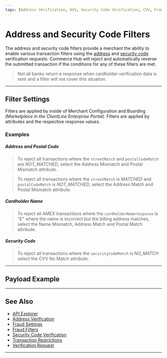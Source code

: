 ```yaml
---
tags: [Address Verification, AVS, Security Code Verification, CVV, Fraud]
---
```


# Address and Security Code Filters

The address and security code filters provide a merchant the ability to enable various transaction filters using the [address](?path=docs/Resources/Guides/Fraud/Address-Verification.md) and [security code](?path=docs/Resources/Guides/Fraud/Security-Code.md) verification requests. Commerce Hub will reject and automatically reverse the submitted transaction if the conditions for any of these filters are met.

<!-- theme: info -->
> Not all banks return a response when cardholder verification data is sent and a filter will not cover this situation.
 
---

## Filter Settings

Filters are applied by inside of Merchant Configuration and Boarding _(Marketplace in the ClientLine Enterprise Portal)_. Filters are applied by attributes and the  respective response values.

### Examples

##### Address and Postal Code

<!-- theme: example -->
> To reject all transactions where the `streetMatch` and `postalCodeMatch` are *NOT_MATCHED*, select the Address Mismatch and Postal Mismatch attribute.

<!-- theme: example -->
> To reject all transactions where the `streetMatch` is *MATCHED* and `postalCodeMatch` is *NOT_MATCHED*, select the Address Match and Postal Mismatch attribute.

##### Cardholder Name

<!-- theme: example -->
> To reject all AMEX transactions where the `cardholderNameresponse` is *"E"* where the name is incorrect but the billing address matches, select the Name Mismatch, Address Match and Postal Match attribute.

##### Security Code

<!-- theme: example -->
> To reject all transactions where the `securityCodeMatch` is *NO_MATCH* select the CVV No Match attribute.

---

## Payload Example

---

## See Also

- [API Explorer](../api/?type=post&path=/payments-vas/v1/accounts/verification)
- [Address Verification](?path=docs/Resources/Guides/Fraud/Address-Verification.md)
- [Fraud Settings](?path=docs/Resources/Guides/Fraud/Fraud-Settings.md)
- [Fraud Filters](?path=docs/Resources/Guides/Fraud/Fraud-Settings-Filters.md)
- [Security Code Verification](?path=docs/Resources/Guides/Fraud/Security-Code.md)
- [Transaction Restrictions](?path=docs/Resources/Guides/Fraud/Fraud-Settings-Restrictions.md)
- [Verification Request](?path=docs/Resources/API-Documents/Payments_VAS/Verification.md)

<!---
- [Fraud Detect](?path=docs/Resources/Guides/Fraud/Fraud-Detect.md)
- [Velocity Controls](?path=docs/Resources/Guides/Fraud/Fraud-Settings-Velocity.md)
-->

---
